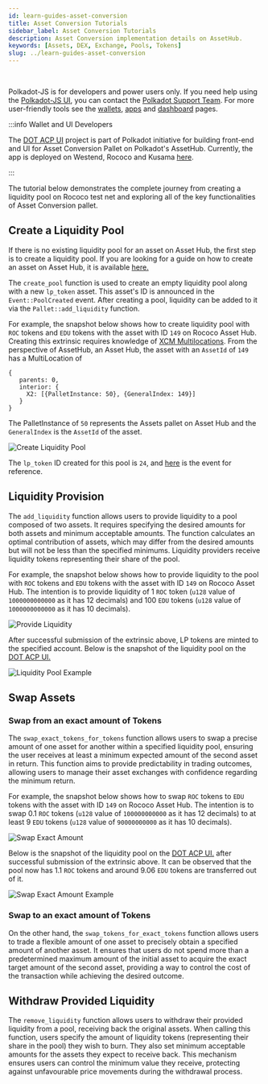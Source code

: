 ```yaml
---
id: learn-guides-asset-conversion
title: Asset Conversion Tutorials
sidebar_label: Asset Conversion Tutorials
description: Asset Conversion implementation details on AssetHub.
keywords: [Assets, DEX, Exchange, Pools, Tokens]
slug: ../learn-guides-asset-conversion
---
```


<div className="sticky" style={{ zIndex: 1 }}> 
<br />

Polkadot-JS is for developers and power users only. If you need help using the
[Polkadot-JS UI](../general/polkadotjs-ui.md), you can contact the
[Polkadot Support Team](https://support.polkadot.network/support/home). For more user-friendly tools
see the [wallets](./wallets-index), [apps](./apps-index) and [dashboard](./dashboards-index) pages.

</div>

:::info Wallet and UI Developers

The [DOT ACP UI](https://github.com/MVPWorkshop/dot-acp-ui) project is part of Polkadot initiative
for building front-end and UI for Asset Conversion Pallet on Polkadot's AssetHub. Currently, the app
is deployed on Westend, Rococo and Kusama [here](https://app.dotacp.mvpworkshop.co/swap).

:::

The tutorial below demonstrates the complete journey from creating a liquidity pool on Rococo test
net and exploring all of the key functionalities of Asset Conversion pallet.

## Create a Liquidity Pool

If there is no existing liquidity pool for an asset on Asset Hub, the first step is to create a
liquidity pool. If you are looking for a guide on how to create an asset on Asset Hub, it is
available [here.](./learn-guides-assets-create.md)

The `create_pool` function is used to create an empty liquidity pool along with a new `lp_token`
asset. This asset's ID is announced in the `Event::PoolCreated` event. After creating a pool,
liquidity can be added to it via the `Pallet::add_liquidity` function.

For example, the snapshot below shows how to create liquidity pool with `ROC` tokens and `EDU`
tokens with the asset with ID `149` on Rococo Asset Hub. Creating this extrinsic requires knowledge
of [XCM Multilocations](xcm/fundamentals/multilocation/summary.md). From the perspective of
AssetHub, an Asset Hub, the asset with an `AssetId` of `149` has a MultiLocation of

```
{
   parents: 0,
   interior: {
     X2: [{PalletInstance: 50}, {GeneralIndex: 149}]
   }
}
```

The PalletInstance of `50` represents the Assets pallet on Asset Hub and the `GeneralIndex` is the
`AssetId` of the asset.

![Create Liquidity Pool](../assets/asset-hub/Asset-Conversion-Create-Pool.png)

The `lp_token` ID created for this pool is `24`, and
[here](https://assethub-rococo.subscan.io/extrinsic/4604922-2?event=4604922-8) is the event for
reference.

## Liquidity Provision

The `add_liquidity` function allows users to provide liquidity to a pool composed of two assets. It
requires specifying the desired amounts for both assets and minimum acceptable amounts. The function
calculates an optimal contribution of assets, which may differ from the desired amounts but will not
be less than the specified minimums. Liquidity providers receive liquidity tokens representing their
share of the pool.

For example, the snapshot below shows how to provide liquidity to the pool with `ROC` tokens and
`EDU` tokens with the asset with ID `149` on Rococo Asset Hub. The intention is to provide liquidity
of 1 `ROC` token (`u128` value of `1000000000000` as it has 12 decimals) and 100 `EDU` tokens
(`u128` value of `1000000000000` as it has 10 decimals).

![Provide Liquidity](../assets/asset-hub/Asset-Conversion-Add-Liquidity.png)

After successful submission of the extrinsic above, LP tokens are minted to the specified account.
Below is the snapshot of the liquidity pool on the
[DOT ACP UI.](https://github.com/MVPWorkshop/dot-acp-ui)

![Liquidity Pool Example](../assets/asset-hub/Asset-Conversion-Liquidity-Pool-Example.png)

## Swap Assets

### Swap from an exact amount of Tokens

The `swap_exact_tokens_for_tokens` function allows users to swap a precise amount of one asset for
another within a specified liquidity pool, ensuring the user receives at least a minimum expected
amount of the second asset in return. This function aims to provide predictability in trading
outcomes, allowing users to manage their asset exchanges with confidence regarding the minimum
return.

For example, the snapshot below shows how to swap `ROC` tokens to `EDU` tokens with the asset with
ID `149` on Rococo Asset Hub. The intention is to swap 0.1 `ROC` tokens (`u128` value of
`100000000000` as it has 12 decimals) to at least 9 `EDU` tokens (`u128` value of `90000000000` as
it has 10 decimals).

![Swap Exact Amount](../assets/asset-hub/Asset-Conversion-Swap-Exact-Token.png)

Below is the snapshot of the liquidity pool on the
[DOT ACP UI.](https://github.com/MVPWorkshop/dot-acp-ui) after successful submission of the
extrinsic above. It can be observed that the pool now has 1.1 `ROC` tokens and around 9.06 `EDU`
tokens are transferred out of it.

![Swap Exact Amount Example](../assets/asset-hub/Asset-Conversion-Swap-Exact-Tokens-Example.png)

### Swap to an exact amount of Tokens

On the other hand, the `swap_tokens_for_exact_tokens` function allows users to trade a flexible
amount of one asset to precisely obtain a specified amount of another asset. It ensures that users
do not spend more than a predetermined maximum amount of the initial asset to acquire the exact
target amount of the second asset, providing a way to control the cost of the transaction while
achieving the desired outcome.

## Withdraw Provided Liquidity

The `remove_liquidity` function allows users to withdraw their provided liquidity from a pool,
receiving back the original assets. When calling this function, users specify the amount of
liquidity tokens (representing their share in the pool) they wish to burn. They also set minimum
acceptable amounts for the assets they expect to receive back. This mechanism ensures users can
control the minimum value they receive, protecting against unfavourable price movements during the
withdrawal process​.

